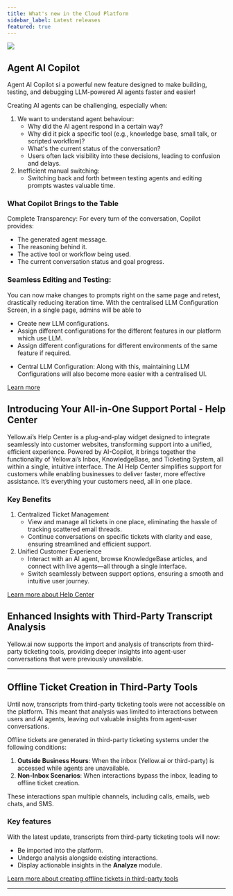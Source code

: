 ```yaml
---
title: What's new in the Cloud Platform
sidebar_label: Latest releases
featured: true
---
```


   ![](https://i.imgur.com/hIGEIJL.png)



## Agent AI Copilot 

Agent AI Copilot si a powerful new feature designed to make building, testing, and debugging LLM-powered AI agents faster and easier!

Creating AI agents can be challenging, especially when:

1. We want to understand agent behaviour:
   - Why did the AI agent respond in a certain way?
   - Why did it pick a specific tool (e.g., knowledge base, small talk, or scripted workflow)?
   - What's the current status of the conversation?
   - Users often lack visibility into these decisions, leading to confusion and delays.
2. Inefficient manual switching:
   - Switching back and forth between testing agents and editing prompts wastes valuable time.

### What Copilot Brings to the Table
Complete Transparency: For every turn of the conversation, Copilot provides:
- The generated agent message.
- The reasoning behind it.
- The active tool or workflow being used.
- The current conversation status and goal progress.

### Seamless Editing and Testing: 
You can now make changes to prompts right on the same page and retest, drastically reducing iteration time.
With the centralised LLM Configuration Screen, in a single page, admins will be able to
- Create new LLM configurations.
- Assign different configurations for the different features in our platform which use LLM.
- Assign different configurations for different environments of the same feature if required.

+ Central LLM Configuration:
Along with this, maintaining LLM Configurations will also become more easier with a centralised UI.



[Learn more](https://docs.yellow.ai/docs/platform_concepts/copilot)


## Introducing Your All-in-One Support Portal - Help Center

Yellow.ai’s Help Center is a plug-and-play widget designed to integrate seamlessly into customer websites, transforming support into a unified, efficient experience. Powered by AI-Copilot, it brings together the functionality of Yellow.ai’s Inbox, KnowledgeBase, and Ticketing System, all within a single, intuitive interface. The AI Help Center simplifies support for customers while enabling businesses to deliver faster, more effective assistance. It’s everything your customers need, all in one place.

### Key Benefits
1. Centralized Ticket Management
   * View and manage all tickets in one place, eliminating the hassle of tracking scattered email threads.
   * Continue conversations on specific tickets with clarity and ease, ensuring streamlined and efficient support.
2. Unified Customer Experience
   * Interact with an AI agent, browse KnowledgeBase articles, and connect with live agents—all through a single interface.
   * Switch seamlessly between support options, ensuring a smooth and intuitive user journey.

[Learn more about Help Center](https://docs.yellow.ai/docs/platform_concepts/aicopilot)

## Enhanced Insights with Third-Party Transcript Analysis

Yellow.ai now supports the import and analysis of transcripts from third-party ticketing tools, providing deeper insights into agent-user conversations that were previously unavailable.  

---

## Offline Ticket Creation in Third-Party Tools

Until now, transcripts from third-party ticketing tools were not accessible on the platform. This meant that analysis was limited to interactions between users and AI agents, leaving out valuable insights from agent-user conversations.  

Offline tickets are generated in third-party ticketing systems under the following conditions:  
1. **Outside Business Hours**: When the inbox (Yellow.ai or third-party) is accessed while agents are unavailable.  
2. **Non-Inbox Scenarios**: When interactions bypass the inbox, leading to offline ticket creation.  

These interactions span multiple channels, including calls, emails, web chats, and SMS.  


### Key features 
With the latest update, transcripts from third-party ticketing tools will now:  
- Be imported into the platform.  
- Undergo analysis alongside existing interactions.  
- Display actionable insights in the **Analyze** module.  

[Learn more about creating offline tickets in third-party tools](https://docs.yellow.ai/docs/platform_concepts/analyze/handoffnode#analyze-transcripts-in-third-party-apps)



<!-- ## LLM Configuration -->








-----
